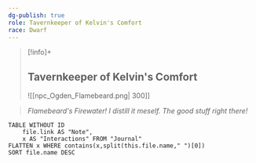 ```yaml
---
dg-publish: true
role: Tavernkeeper of Kelvin's Comfort
race: Dwarf
---
```


> [!info]+
> ## Tavernkeeper of Kelvin's Comfort
> ![[npc_Ogden_Flamebeard.png| 300]]

> *Flamebeard's Firewater! I distill it meself. The good stuff right there!*

```dataview
TABLE WITHOUT ID
	file.link AS "Note", 
	x AS "Interactions" FROM "Journal"
FLATTEN x WHERE contains(x,split(this.file.name," ")[0])
SORT file.name DESC
```